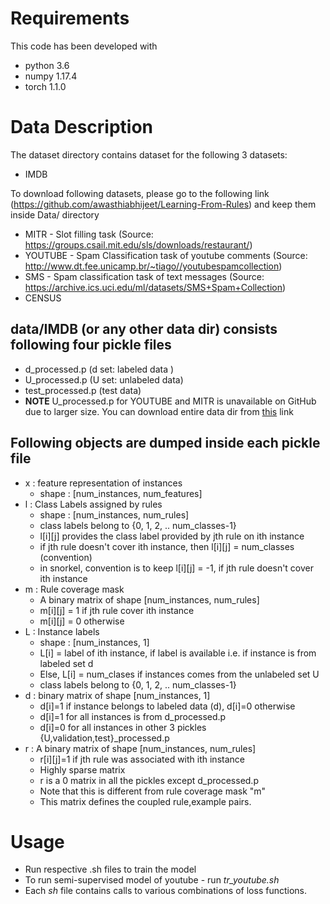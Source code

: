 # Requirements
This code has been developed with
  - python 3.6
  - numpy 1.17.4
  - torch 1.1.0

# Data Description
The dataset directory contains dataset for the following 3 datasets:
  * IMDB
  
To download following datasets, please go to the following link (https://github.com/awasthiabhijeet/Learning-From-Rules) and keep them inside Data/ directory
  
  * MITR - Slot filling task (Source: https://groups.csail.mit.edu/sls/downloads/restaurant/)
  * YOUTUBE - Spam Classification task of youtube comments (Source: http://www.dt.fee.unicamp.br/~tiago//youtubespamcollection)
  * SMS - Spam classification task of text messages (Source: https://archive.ics.uci.edu/ml/datasets/SMS+Spam+Collection)
  * CENSUS 
  
## data/IMDB (or any other data dir) consists following four pickle files
  * d_processed.p (d set: labeled data ) 
  * U_processed.p (U set: unlabeled data)
  * test_processed.p (test data)
  * **NOTE** U_processed.p for YOUTUBE and MITR is unavailable on GitHub due to larger size. You can download entire data dir from [this](https://drive.google.com/file/d/1dWTUC_f0Ks-Hg4TtkHrwWy0RmzLMH-X1/view?usp=sharing) link

## Following objects are dumped inside each pickle file
* x : feature representation of instances
    - shape : [num_instances, num_features]
* l : Class Labels assigned by rules
    - shape : [num_instances, num_rules]
    - class labels belong to {0, 1, 2, .. num_classes-1}
    - l[i][j] provides the class label provided by jth rule on ith instance
    - if jth rule doesn't cover ith instance, then l[i][j] = num_classes (convention)
    - in snorkel, convention is to keep l[i][j] = -1, if jth rule doesn't cover ith instance
* m : Rule coverage mask
    - A binary matrix of shape [num_instances, num_rules]
    - m[i][j] = 1 if jth rule cover ith instance
    - m[i][j] = 0 otherwise
* L : Instance labels
    - shape : [num_instances, 1]
    - L[i] = label of ith instance, if label is available i.e. if instance is from labeled set d
    - Else, L[i] = num_clases if instances comes from the unlabeled set U
    - class labels belong to {0, 1, 2, .. num_classes-1}
* d : binary matrix of shape [num_instances, 1]
    - d[i]=1 if instance belongs to labeled data (d), d[i]=0 otherwise
    - d[i]=1 for all instances is from d_processed.p
    - d[i]=0 for all instances in other 3 pickles {U,validation,test}_processed.p
* r : A binary matrix of shape [num_instances, num_rules]
    - r[i][j]=1 if jth rule was associated with ith instance
    - Highly sparse matrix
    - r is a 0 matrix in all the pickles except d_processed.p
    - Note that this is different from rule coverage mask "m"
    - This matrix defines the coupled rule,example pairs.

# Usage
  - Run respective .sh files to train the model
  - To run semi-supervised model of youtube - run *tr_youtube.sh*
  - Each *sh* file contains calls to various combinations of loss functions.
